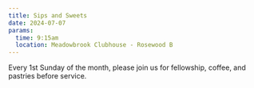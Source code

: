 ```yaml
---
title: Sips and Sweets
date: 2024-07-07
params:
  time: 9:15am
  location: Meadowbrook Clubhouse - Rosewood B
---
```

Every 1st Sunday of the month, please join us for fellowship, coffee, and pastries before service.

<!--more-->
